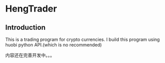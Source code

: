 # HengTrader
 
## Introduction
This is a trading program for crypto currencies.
I build this program using huobi python API.(which is no recommended)

内容还在完善开发中。。。
